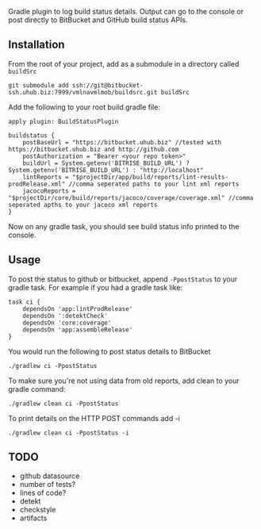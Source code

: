 Gradle plugin to log build status details.  Output can go to the console or post directly to BitBucket and GitHub build status APIs.

## Installation
From the root of your project, add as a submodule in a directory called `buildSrc`

    git submodule add ssh://git@bitbucket-ssh.uhub.biz:7999/vmlnavmlmob/buildsrc.git buildSrc

Add the following to your root build.gradle file:

    apply plugin: BuildStatusPlugin

    buildstatus {
        postBaseUrl = "https://bitbucket.uhub.biz" //tested with https://bitbucket.uhub.biz and http://github.com
        postAuthorization = "Bearer <your repo token>"
        buildUrl = System.getenv('BITRISE_BUILD_URL') ? System.getenv('BITRISE_BUILD_URL') : "http://localhost"
        lintReports = "$projectDir/app/build/reports/lint-results-prodRelease.xml" //comma seperated paths to your lint xml reports
        jacocoReports = "$projectDir/core/build/reports/jacoco/coverage/coverage.xml" //comma seperated apths to your jacoco xml reports
    }

Now on any gradle task, you should see build status info printed to the console.


## Usage
To post the status to github or bitbucket, append `-PpostStatus` to your gradle task.  For example if you had a gradle task like:

    task ci {
        dependsOn 'app:lintProdRelease'
        dependsOn ':detektCheck'
        dependsOn 'core:coverage'
        dependsOn 'app:assembleRelease'
    }

You would run the following to post status details to BitBucket

    ./gradlew ci -PpostStatus

To make sure you're not using data from old reports, add clean to your gradle command:

    ./gradlew clean ci -PpostStatus

To print details on the HTTP POST commands add -i

    ./gradlew clean ci -PpostStatus -i

## TODO
- github datasource
- number of tests?
- lines of code?
- detekt
- checkstyle
- artifacts
